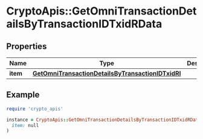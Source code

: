 # CryptoApis::GetOmniTransactionDetailsByTransactionIDTxidRData

## Properties

| Name | Type | Description | Notes |
| ---- | ---- | ----------- | ----- |
| **item** | [**GetOmniTransactionDetailsByTransactionIDTxidRI**](GetOmniTransactionDetailsByTransactionIDTxidRI.md) |  |  |

## Example

```ruby
require 'crypto_apis'

instance = CryptoApis::GetOmniTransactionDetailsByTransactionIDTxidRData.new(
  item: null
)
```

